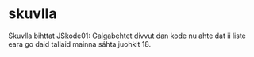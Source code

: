 # skuvlla
Skuvlla bihttat
JSkode01:
Galgabehtet divvut dan kode nu ahte dat ii liste eara go daid tallaid mainna sáhta juohkit 18.
